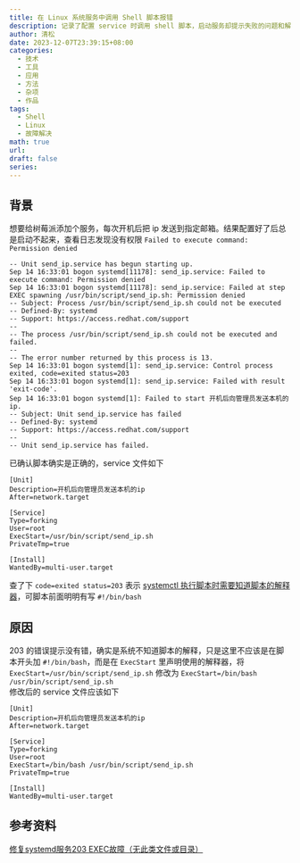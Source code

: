 ```yaml
---
title: 在 Linux 系统服务中调用 Shell 脚本报错
description: 记录了配置 service 时调用 shell 脚本，启动服务却提示失败的问题和解决方法。
author: 清松
date: 2023-12-07T23:39:15+08:00
categories:
  - 技术
  - 工具
  - 应用
  - 方法
  - 杂项
  - 作品
tags:
  - Shell
  - Linux
  - 故障解决
math: true
url: 
draft: false
series:
---
```

## 背景
想要给树莓派添加个服务，每次开机后把 ip 发送到指定邮箱。结果配置好了后总是启动不起来，查看日志发现没有权限 `Failed to execute command: Permission denied`  

``` text
-- Unit send_ip.service has begun starting up.
Sep 14 16:33:01 bogon systemd[11178]: send_ip.service: Failed to execute command: Permission denied
Sep 14 16:33:01 bogon systemd[11178]: send_ip.service: Failed at step EXEC spawning /usr/bin/script/send_ip.sh: Permission denied
-- Subject: Process /usr/bin/script/send_ip.sh could not be executed
-- Defined-By: systemd
-- Support: https://access.redhat.com/support
-- 
-- The process /usr/bin/script/send_ip.sh could not be executed and failed.
-- 
-- The error number returned by this process is 13.
Sep 14 16:33:01 bogon systemd[1]: send_ip.service: Control process exited, code=exited status=203
Sep 14 16:33:01 bogon systemd[1]: send_ip.service: Failed with result 'exit-code'.
Sep 14 16:33:01 bogon systemd[1]: Failed to start 开机后向管理员发送本机的ip.
-- Subject: Unit send_ip.service has failed
-- Defined-By: systemd
-- Support: https://access.redhat.com/support
-- 
-- Unit send_ip.service has failed.
```
已确认脚本确实是正确的，service 文件如下  
``` service
[Unit]
Description=开机后向管理员发送本机的ip
After=network.target

[Service]
Type=forking
User=root
ExecStart=/usr/bin/script/send_ip.sh
PrivateTmp=true

[Install]
WantedBy=multi-user.target
```
查了下 `code=exited status=203` 表示 [systemctl 执行脚本时需要知道脚本的解释器](https://blog.csdn.net/shangyexin/article/details/80968202)，可脚本前面明明有写 `#!/bin/bash`

## 原因
203 的错误提示没有错，确实是系统不知道脚本的解释，只是这里不应该是在脚本开头加 `#!/bin/bash`，而是在 `ExecStart` 里声明使用的解释器，将 `ExecStart=/usr/bin/script/send_ip.sh` 修改为 `ExecStart=/bin/bash /usr/bin/script/send_ip.sh`  
修改后的 service 文件应该如下  
``` service
[Unit]
Description=开机后向管理员发送本机的ip
After=network.target

[Service]
Type=forking
User=root
ExecStart=/bin/bash /usr/bin/script/send_ip.sh
PrivateTmp=true

[Install]
WantedBy=multi-user.target
```

## 参考资料

[修复systemd服务203 EXEC故障（无此类文件或目录）](https://stackoverflow.com/questions/45776003/fixing-a-systemd-service-203-exec-failure-no-such-file-or-directory)  

